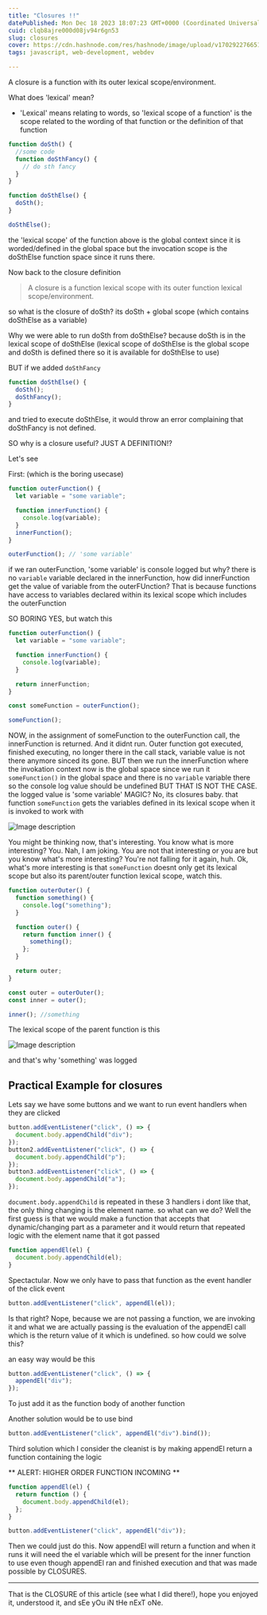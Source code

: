 ```yaml
---
title: "Closures !!"
datePublished: Mon Dec 18 2023 18:07:23 GMT+0000 (Coordinated Universal Time)
cuid: clqb8ajre000d08jv94r6gn53
slug: closures
cover: https://cdn.hashnode.com/res/hashnode/image/upload/v1702922766517/b7312b36-8da3-49f7-b63d-daa37e0996f4.png
tags: javascript, web-development, webdev

---
```


A closure is a function with its outer lexical scope/environment.

What does 'lexical' mean?

- 'Lexical' means relating to words, so 'lexical scope of a function' is the scope related to the wording of that function or the definition of that function

```js
function doSth() {
  //some code
  function doSthFancy() {
    // do sth fancy
  }
}

function doSthElse() {
  doSth();
}

doSthElse();
```

the 'lexical scope' of the function above is the global context since it is worded/defined in the global space but the invocation scope is the doSthElse function space since it runs there.

Now back to the closure definition

> A closure is a function lexical scope with its outer function lexical scope/environment.

so what is the closure of doSth? its doSth + global scope (which contains doSthElse as a variable)

Why we were able to run doSth from doSthElse? because doSth is in the lexical scope of doSthElse (lexical scope of doSthElse is the global scope and doSth is defined there so it is available for doSthElse to use)

BUT if we added `doSthFancy`

```js
function doSthElse() {
  doSth();
  doSthFancy();
}
```

and tried to execute doSthElse, it would throw an error complaining that doSthFancy is not defined.

SO why is a closure useful? JUST A DEFINITION!?

Let's see

First: (which is the boring usecase)

```js
function outerFunction() {
  let variable = "some variable";

  function innerFunction() {
    console.log(variable);
  }
  innerFunction();
}

outerFunction(); // 'some variable'
```

if we ran outerFunction, 'some variable' is console logged but why? there is no `variable` variable declared in the innerFunction, how did innerFunction get the value of variable from the outerFUnction? That is because functions have access to variables declared within its lexical scope which includes the outerFunction

SO BORING YES, but watch this

```js
function outerFunction() {
  let variable = "some variable";

  function innerFunction() {
    console.log(variable);
  }

  return innerFunction;
}

const someFunction = outerFunction();

someFunction();
```

NOW, in the assignment of someFunction to the outerFunction call, the innerFunction is returned. And it didnt run. Outer function got executed, finished executing, no longer there in the call stack, variable value is not there anymore sinced its gone. BUT then we run the innerFunction where the invokation context now is the global space since we run it `someFunction()` in the global space and there is no `variable` variable there so the console log value should be undefined BUT THAT IS NOT THE CASE. the logged value is 'some variable' MAGIC? No, its closures baby. that function `someFunction` gets the variables defined in its lexical scope when it is invoked to work with

![Image description](https://dev-to-uploads.s3.amazonaws.com/uploads/articles/i1qba36nc9xvci69tjyi.png)



You might be thinking now, that's interesting. You know what is more interesting? You. Nah, I am joking. You are not that interesting or you are but you know what's more interesting? You're not falling for it again, huh. Ok, what's more interesting is that `someFunction` doesnt only get its lexical scope but also its parent/outer function lexical scope, watch this.

```js
function outerOuter() {
  function something() {
    console.log("something");
  }

  function outer() {
    return function inner() {
      something();
    };
  }

  return outer;
}

const outer = outerOuter();
const inner = outer();

inner(); //something
```

The lexical scope of the parent function is this

![Image description](https://dev-to-uploads.s3.amazonaws.com/uploads/articles/fdeafo2k6m3fovzfx616.png)


and that's why 'something' was logged

## Practical Example for closures

Lets say we have some buttons and we want to run event handlers when they are clicked

```js
button.addEventListener("click", () => {
  document.body.appendChild("div");
});
button2.addEventListener("click", () => {
  document.body.appendChild("p");
});
button3.addEventListener("click", () => {
  document.body.appendChild("a");
});
```

`document.body.appendChild` is repeated in these 3 handlers i dont like that, the only thing changing is the element name. so what can we do? Well the first guess is that we would make a function that accepts that dynamic/changing part as a parameter and it would return that repeated logic with the element name that it got passed

```js
function appendEl(el) {
  document.body.appendChild(el);
}
```

Spectactular. Now we only have to pass that function as the event handler of the click event

```js
button.addEventListener("click", appendEl(el));
```

Is that right? Nope, because we are not passing a function, we are invoking it and what we are actually passing is the evaluation of the appendEl call which is the return value of it which is undefined. so how could we solve this?

an easy way would be this

```js
button.addEventListener("click", () => {
  appendEl("div");
});
```

To just add it as the function body of another function

Another solution would be to use bind

```js
button.addEventListener("click", appendEl("div").bind());
```

Third solution which I consider the cleanist is by making appendEl return a function containing the logic

\*\* ALERT: HIGHER ORDER FUNCTION INCOMING \*\*

```js
function appendEl(el) {
  return function () {
    document.body.appendChild(el);
  };
}

button.addEventListener("click", appendEl("div"));
```

Then we could just do this. Now appendEl will return a function and when it runs it will need the el variable which will be present for the inner function to use even though appendEl ran and finished execution and that was made possible by CLOSURES.

---

That is the CLOSURE of this article (see what I did there!), hope you enjoyed it, understood it, and sEe yOu iN tHe nExT oNe.
